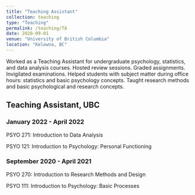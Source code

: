 ```yaml
---
title: "Teaching Assistant"
collection: teaching
type: "Teaching"
permalink: /teaching/TA
date: 2020-09-01
venue: "University of British Columbia"
location: "Kelowna, BC"
---
```


Worked as a Teaching Assistant for undergraduate psychology, statistics, and data analysis courses. Hosted review sessions. Graded assignments. Invigilated examinations. Helped students with subject matter during office hours: statistics and basic psychology concepts. Taught research methods and basic psychological and research concepts.


## Teaching Assistant, UBC
 

### January 2022 - April 2022
PSYO 271: Introduction to Data Analysis 

PSYO 121: Introduction to Psychology: Personal Functioning 

### September 2020 - April 2021
PSYO 270: Introduction to Research Methods and Design  

PSYO 111: Introduction to Psychology: Basic Processes 
